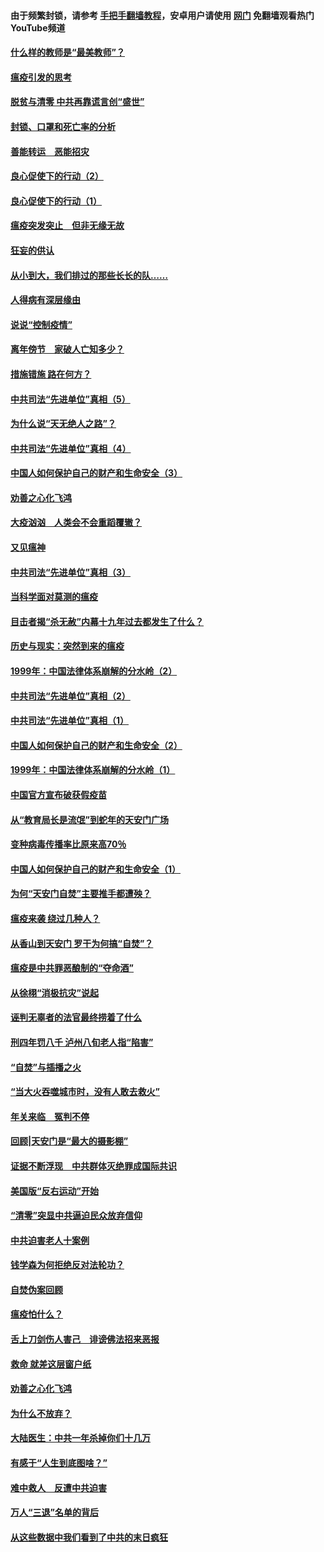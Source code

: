 #### 由于频繁封锁，请参考 [手把手翻墙教程](https://github.com/gfw-breaker/guides/wiki/)，安卓用户请使用 [网门](https://github.com/gfw-breaker/nogfw/blob/master/dl.md?t=03071900) 免翻墙观看热门YouTube频道 

#### [什么样的教师是“最美教师”？](../pages/19/421755.md?t=03071900) 

#### [瘟疫引发的思考](../pages/19/421594.md?t=03071900) 

#### [脱贫与清零 中共再靠谎言创“盛世”](../pages/19/421590.md?t=03071900) 

#### [封锁、口罩和死亡率的分析](../pages/19/421495.md?t=03071900) 

#### [善能转运　恶能招灾](../pages/19/421334.md?t=03071900) 

#### [良心促使下的行动（2）](../pages/19/421361.md?t=03071900) 

#### [良心促使下的行动（1）](../pages/19/421302.md?t=03071900) 

#### [瘟疫突发突止　但非无缘无故](../pages/19/421281.md?t=03071900) 

#### [狂妄的供认](../pages/19/421199.md?t=03071900) 

#### [从小到大，我们排过的那些长长的队……](../pages/19/421243.md?t=03071900) 

#### [人得病有深层缘由](../pages/19/420864.md?t=03071900) 

#### [说说“控制疫情”](../pages/19/420831.md?t=03071900) 

#### [离年傍节　家破人亡知多少？](../pages/19/420563.md?t=03071900) 

#### [措施错施  路在何方？](../pages/19/420076.md?t=03071900) 

#### [中共司法“先进单位”真相（5）](../pages/19/419453.md?t=03071900) 

#### [为什么说“天无绝人之路”？](../pages/19/419618.md?t=03071900) 

#### [中共司法“先进单位”真相（4）](../pages/19/419452.md?t=03071900) 

#### [中国人如何保护自己的财产和生命安全（3）](../pages/19/419405.md?t=03071900) 

#### [劝善之心化飞鸿](../pages/19/418758.md?t=03071900) 

#### [大疫汹汹　人类会不会重蹈覆辙？](../pages/19/419691.md?t=03071900) 

#### [又见瘟神](../pages/19/419225.md?t=03071900) 

#### [中共司法“先进单位”真相（3）](../pages/19/419451.md?t=03071900) 

#### [当科学面对莫测的瘟疫](../pages/19/419625.md?t=03071900) 

#### [目击者揭“杀无赦”内幕十九年过去都发生了什么？](../pages/19/419617.md?t=03071900) 

#### [历史与现实：突然到来的瘟疫](../pages/19/419619.md?t=03071900) 

#### [1999年：中国法律体系崩解的分水岭（2）](../pages/19/419455.md?t=03071900) 

#### [中共司法“先进单位”真相（2）](../pages/19/419450.md?t=03071900) 

#### [中共司法“先进单位”真相（1）](../pages/19/419449.md?t=03071900) 

#### [中国人如何保护自己的财产和生命安全（2）](../pages/19/419404.md?t=03071900) 

#### [1999年：中国法律体系崩解的分水岭（1）](../pages/19/419454.md?t=03071900) 

#### [中国官方宣布破获假疫苗](../pages/19/419504.md?t=03071900) 

#### [从“教育局长是流氓”到蛇年的天安门广场](../pages/19/419470.md?t=03071900) 

#### [变种病毒传播率比原来高70％](../pages/19/419456.md?t=03071900) 

#### [中国人如何保护自己的财产和生命安全（1）](../pages/19/419403.md?t=03071900) 

#### [为何“天安门自焚”主要推手都遭殃？](../pages/19/419348.md?t=03071900) 

#### [瘟疫来袭 绕过几种人？](../pages/19/419349.md?t=03071900) 

#### [从香山到天安门 罗干为何搞“自焚”？](../pages/19/419270.md?t=03071900) 

#### [瘟疫是中共罪恶酿制的“夺命酒”](../pages/19/419223.md?t=03071900) 

#### [从徐栩“消极抗灾”说起](../pages/19/419224.md?t=03071900) 

#### [诬判无辜者的法官最终捞着了什么](../pages/19/419268.md?t=03071900) 

#### [刑四年罚八千 泸州八旬老人指“陷害”](../pages/19/419232.md?t=03071900) 

#### [“自焚”与插播之火](../pages/19/419226.md?t=03071900) 

#### [“当大火吞噬城市时，没有人敢去救火”](../pages/19/419077.md?t=03071900) 

#### [年关来临　冤判不停](../pages/19/419093.md?t=03071900) 

#### [回顾|天安门是“最大的摄影棚”](../pages/19/380866.md?t=03071900) 

#### [证据不断浮现　中共群体灭绝罪成国际共识](../pages/19/419031.md?t=03071900) 

#### [美国版“反右运动”开始](../pages/19/419030.md?t=03071900) 

#### [“清零”突显中共逼迫民众放弃信仰](../pages/19/418995.md?t=03071900) 

#### [中共迫害老人十案例](../pages/19/418831.md?t=03071900) 

#### [钱学森为何拒绝反对法轮功？](../pages/19/418905.md?t=03071900) 

#### [自焚伪案回顾](../pages/19/418799.md?t=03071900) 

#### [瘟疫怕什么？](../pages/19/418800.md?t=03071900) 

#### [舌上刀剑伤人害己　诽谤佛法招来恶报](../pages/19/418731.md?t=03071900) 

#### [救命 就差这层窗户纸](../pages/19/418706.md?t=03071900) 

#### [劝善之心化飞鸿](../pages/19/416766.md?t=03071900) 

#### [为什么不放弃？](../pages/19/418691.md?t=03071900) 

#### [大陆医生：中共一年杀掉你们十几万](../pages/19/418670.md?t=03071900) 

#### [有感于“人生到底图啥？”](../pages/19/418624.md?t=03071900) 

#### [难中救人　反遭中共迫害](../pages/19/418414.md?t=03071900) 

#### [万人“三退”名单的背后](../pages/19/418505.md?t=03071900) 

#### [从这些数据中我们看到了中共的末日疯狂](../pages/19/418420.md?t=03071900) 

